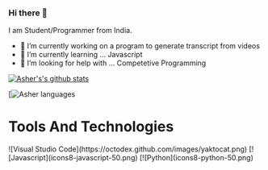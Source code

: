 ### Hi there 👋
  I am Student/Programmer from India.
- 🔭 I’m currently working on a program to generate transcript from videos
- 🌱 I’m currently learning ... Javascript
- 🤔 I’m looking for help with ... Competetive Programming

[![Asher's's github stats](https://github-readme-stats.vercel.app/api?username=asher-ms&theme=tokyonight)](https://github.com/anuraghazra/github-readme-stats)

[![Asher languages](https://github-readme-stats.vercel.app/api/top-langs?username=asher-ms&layout=compact&theme=tokyonight&cache_seconds=86400)



<h1>Tools And Technologies</h1>
![Visual Studio Code](https://octodex.github.com/images/yaktocat.png)
[![Javascript](icons8-javascript-50.png)
[![Python](icons8-python-50.png)

<!--
**Asher-MS/Asher-MS** is a ✨ _special_ ✨ repository because its `README.md` (this file) appears on your GitHub profile.

Here are some ideas to get you started:

- 🔭 I’m currently working on ...
- 🌱 I’m currently learning ...
- 👯 I’m looking to collaborate on ...
- 🤔 I’m looking for help with ...
- 💬 Ask me about ...
- 📫 How to reach me: ...
- 😄 Pronouns: ...
- ⚡ Fun fact: ...
-->
